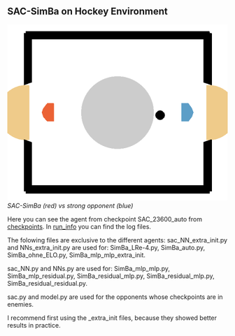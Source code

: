 ## SAC-SimBa on Hockey Environment

![SAC-SimBa vs strong opponent](../../assets/SimBa_vs_strong_opp.gif)  
*SAC-SimBa (red) vs strong opponent (blue)*

Here you can see the agent from checkpoint SAC_23600_auto from [checkpoints](./checkpoints/). 
In [run_info](./run_info/) you can find the log files.  

The folowing files are exclusive to the different agents:
  sac_NN_extra_init.py and NNs_extra_init.py are used for: SimBa_LRe-4.py, SimBa_auto.py, SimBa_ohne_ELO.py, SimBa_mlp_mlp_extra_init.

  sac_NN.py and NNs.py are used for: SimBa_mlp_mlp.py, SimBa_mlp_residual.py, SimBa_residual_mlp.py, SimBa_residual_mlp.py, SimBa_residual_residual.py.

  sac.py and model.py are used for the opponents whose checkpoints are in enemies.

I recommend first using the _extra_init files, because they showed better results in practice.
